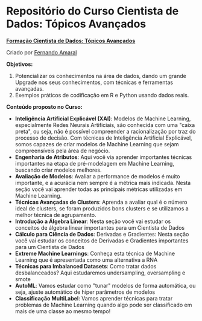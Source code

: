 # Repositório do Curso Cientista de Dados: Tópicos Avançados
__[Formação Cientista de Dados: Tópicos Avançados](https://www.udemy.com/course/formacao-cientista-de-dadosii/)__

Criado por [Fernando Amaral](https://www.udemy.com/user/fernando-amaral-3/)

__Objetivos:__
1. Potencializar os conhecimentos na área de dados, dando um grande Upgrade nos seus conhecimentos, com técnicas e ferramentas avançadas.
2. Exemplos práticos de codificação em R e Python usando dados reais.

__Conteúdo proposto no Curso:__
* __Inteligência Artificial Explicável (XAI)__: Modelos de Machine Learning, especialmente Redes Neurais Artificiais, são conhecida com uma "caixa preta", ou seja, não é possível compreender a racionalização por traz do processo de decisão. Com técnicas de Inteligência Artificial Explicável, somos capazes de criar modelos de Machine Learning que sejam compreensíveis pela área de negócio.
* __Engenharia de Atributos__: Aqui você via aprender importantes técnicas importantes na etapa de pré-modelagem em Machine Learning, buscando criar modelos melhores.
* __Avaliação de Modelos__: Avaliar a performance de modelos é muito importante, e a acurácia nem sempre é a métrica mais indicada. Nesta seção você vai aprender todas as principais métricas utilizadas em Machine Learning.
* __Técnicas Avançadas de Clusters__: Aprenda a avaliar qual é o número ideal de clusters, se foram produzidos bons clusters e se utilizamos a melhor técnica de agrupamento.
* __Introdução a Álgebra Linear__: Nesta seção você vai estudar os conceitos de álgebra linear importantes para um Cientista de Dados
* __Cálculo para Ciência de Dados__: Derivadas e Gradientes: Nesta seção você vai estudar os conceitos de Derivadas e Gradientes importantes para um Cientista de Dados
* __Extreme Machine Learnings__: Conheça esta técnica de Machine Learning que é apresentada como uma alternativa a RNA
* __Técnicas para Imbalanced Datasets__: Como tratar dados desbalanceados? Aqui estudaremos undersampling, oversampling e smote
* __AutoML__: Vamos estudar como "tunar" modelos de forma automática, ou seja, ajuste automático de hiper parâmetros de modelos
* __Classificação MultiLabel__: Vamos aprender técnicas para tratar problemas de Machine Learning quando algo pode ser classificado em mais de uma classe ao mesmo tempo!
